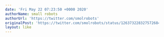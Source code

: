 ```yaml
---
date: 'Fri May 22 07:23:50 +0000 2020'
authorName: small robots
authorUrl: 'https://twitter.com/smolrobots'
originalPost: 'https://twitter.com/smolrobots/status/1263732283275726849'
layout: like
---
```

